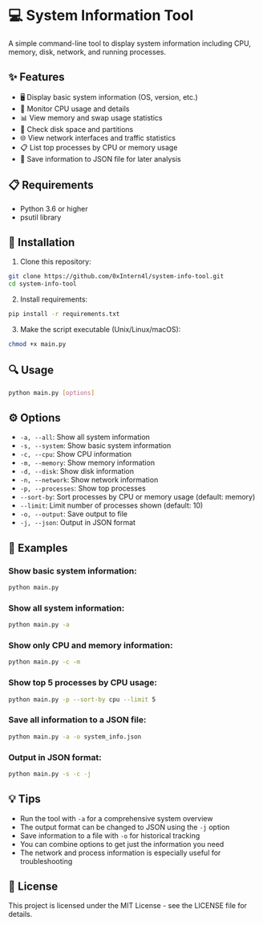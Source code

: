 # 💻 System Information Tool

A simple command-line tool to display system information including CPU, memory, disk, network, and running processes.

## ✨ Features

- 🖥️ Display basic system information (OS, version, etc.)
- 🧠 Monitor CPU usage and details
- 📊 View memory and swap usage statistics
- 💾 Check disk space and partitions
- 🌐 View network interfaces and traffic statistics
- 📋 List top processes by CPU or memory usage
- 💾 Save information to JSON file for later analysis

## 📋 Requirements

- Python 3.6 or higher
- psutil library

## 🚀 Installation

1. Clone this repository:
```bash
git clone https://github.com/0xIntern4l/system-info-tool.git
cd system-info-tool
```

2. Install requirements:
```bash
pip install -r requirements.txt
```

3. Make the script executable (Unix/Linux/macOS):
```bash
chmod +x main.py
```

## 🔍 Usage

```bash
python main.py [options]
```

## ⚙️ Options

- `-a, --all`: Show all system information
- `-s, --system`: Show basic system information
- `-c, --cpu`: Show CPU information
- `-m, --memory`: Show memory information
- `-d, --disk`: Show disk information
- `-n, --network`: Show network information
- `-p, --processes`: Show top processes
- `--sort-by`: Sort processes by CPU or memory usage (default: memory)
- `--limit`: Limit number of processes shown (default: 10)
- `-o, --output`: Save output to file
- `-j, --json`: Output in JSON format

## 📝 Examples

### Show basic system information:
```bash
python main.py
```

### Show all system information:
```bash
python main.py -a
```

### Show only CPU and memory information:
```bash
python main.py -c -m
```

### Show top 5 processes by CPU usage:
```bash
python main.py -p --sort-by cpu --limit 5
```

### Save all information to a JSON file:
```bash
python main.py -a -o system_info.json
```

### Output in JSON format:
```bash
python main.py -s -c -j
```

## 💡 Tips

- Run the tool with `-a` for a comprehensive system overview
- The output format can be changed to JSON using the `-j` option
- Save information to a file with `-o` for historical tracking
- You can combine options to get just the information you need
- The network and process information is especially useful for troubleshooting

## 📄 License

This project is licensed under the MIT License - see the LICENSE file for details.
